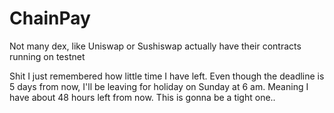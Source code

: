 # ChainPay

Not many dex, like Uniswap or Sushiswap actually have their contracts running on testnet


Shit I just remembered how little time I have left. Even though the deadline is 5 days from now, I'll be leaving for holiday on Sunday at 6 am. Meaning I have about 48 hours left from now. This is gonna be a tight one..